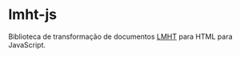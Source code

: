 # lmht-js

Biblioteca de transformação de documentos [LMHT](https://github.com/DesignLiquido/LMHT) para HTML para JavaScript.

